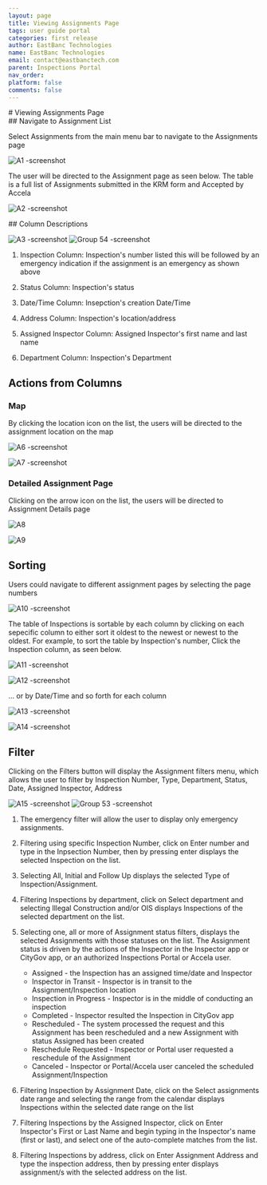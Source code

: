 ```yaml
---
layout: page
title: Viewing Assignments Page
tags: user guide portal
categories: first release
author: EastBanc Technologies
name: EastBanc Technologies
email: contact@eastbanctech.com
parent: Inspections Portal
nav_order: 
platform: false
comments: false
---
```

<section id="Viewing-assignments-page" markdown="1">
# Viewing Assignments Page

<section id="navigate-to-assignment-list" markdown="1">
## Navigate to Assignment List

Select Assignments from the main menu bar to navigate to the Assignments page

![A1 -screenshot](https://user-images.githubusercontent.com/81990744/119017800-5e50f280-b969-11eb-9916-9ecbb2d7bdc5.png)

The user will be directed to the Assignment page as seen below. The table is a full list of Assignments submitted in the KRM form and Accepted by Accela

![A2 -screenshot](https://user-images.githubusercontent.com/81990744/119017845-6f016880-b969-11eb-9ddc-32fe4dbb06ad.png)

</section>

<section id="column-descriptions" markdown="1">
## Column Descriptions<a name="-Column-Descriptions"></a>

![A3 -screenshot](https://user-images.githubusercontent.com/81990744/119018529-29916b00-b96a-11eb-8e07-e61e92b73b25.png)
![Group 54 -screenshot](https://user-images.githubusercontent.com/84864458/125125068-175cbf00-e0c7-11eb-9ef9-5c4c0f2ce6f6.png)



1. Inspection Column: Inspection's number listed this will be followed by an emergency indication if the assignment is an emergency as shown above

2. Status Column: Inspection's status

3. Date/Time Column: Insepction's creation Date/Time

4. Address Column: Inspection's location/address

5. Assigned Inspector Column: Assigned Inspector's first name and last name

6. Department Column: Inspection's Department
</section>

<section id="actions-from-columns" markdown="1">

## Actions from Columns<a name="-Actions-from-Columns"></a>

<section id="map" markdown="1">

### Map<a name="-Map"></a>
By clicking the location icon on the list, the users will be directed to the assignment location on the map

![A6 -screenshot](https://user-images.githubusercontent.com/81990744/119037584-2a34fc00-b980-11eb-8bd8-68183add4faf.png)

![A7 -screenshot](https://user-images.githubusercontent.com/81990744/119037595-2dc88300-b980-11eb-8ac4-32081320e1b2.png)

</section>

<section id="detailed-assignment-page" markdown="1">

### Detailed Assignment Page<a name="-Detailed-Assignment-Page"></a>
Clicking on the arrow icon on the list, the users will be directed to Assignment Details page

![A8](https://user-images.githubusercontent.com/81990744/119037910-8a2ba280-b980-11eb-8a07-10bf47a2d9bb.png)

![A9](https://user-images.githubusercontent.com/81990744/119037927-8e57c000-b980-11eb-910b-e9eb10377e39.png)

</section>
</section>

<section id="sorting" markdown="1">

## Sorting<a name="-Sorting"></a>
Users could navigate to different assignment pages by selecting the page numbers

![A10 -screenshot](https://user-images.githubusercontent.com/81990744/119038023-a92a3480-b980-11eb-802f-bfd8a446b9d3.png)

The table of Inspections is sortable by each column by clicking on each sepecific column to either sort it oldest to the newest or newest to the oldest. For example, to sort the table by Inspection's number, Click the Inspection column, as seen below.

![A11 -screenshot](https://user-images.githubusercontent.com/81990744/119038250-e2fb3b00-b980-11eb-9965-3a7dafd4c65d.png)

![A12 -screenshot](https://user-images.githubusercontent.com/81990744/119038261-e5f62b80-b980-11eb-95fe-a703bb4dd457.png)

... or by Date/Time and so forth for each column

![A13 -screenshot](https://user-images.githubusercontent.com/81990744/119038331-00c8a000-b981-11eb-89ec-88563000d7d9.png)

![A14 -screenshot](https://user-images.githubusercontent.com/81990744/119038345-045c2700-b981-11eb-9d56-6859ac4acc16.png)
</section>

<section id="filter" markdown="1">

## Filter<a name="-Filter"></a>
Clicking on the Filters button will display the Assignment filters menu, which allows the user to filter by Inspection Number, Type, Department, Status, Date, Assigned Inspector, Address

![A15 -screenshot](https://user-images.githubusercontent.com/81990744/119038606-4d13e000-b981-11eb-960b-9bb1e1f52acb.png)
![Group 53 -screenshot](https://user-images.githubusercontent.com/84864458/125124939-e3819980-e0c6-11eb-8d9b-6e23120efb3e.png)

1. The emergency filter will allow the user to display only emergency assignments.

2. Filtering using specific Inspection Number, click on Enter number and type in the Inpsection Number, then by pressing enter displays the selected Inspection on the list.

3. Selecting All, Initial and Follow Up displays the selected Type of Inspection/Assignment.

4. Filtering Inspections by department, click on Select department and selecting Illegal Construction and/or OIS displays Inspections of the selected department on the list.

5. Selecting one, all or more of Assignment status filters, displays the selected Assignments with those statuses on the list. The Assignment status is driven by the actions of    the Inspector in the Inspector app or CityGov app, or an authorized Inspections Portal or Accela user. 

   * Assigned - the Inspection has an assigned time/date and Inspector
   * Inspector in Transit - Inspector is in transit to the Assignment/Inspection location
   * Inspection in Progress - Inspector is in the middle of conducting an inspection
   * Completed - Inspector resulted the Inspection in CityGov app
   * Rescheduled - The system processed the request and this Assignment has been rescheduled and a new Assignment with status Assigned has been created
   * Reschedule Requested - Inspector or Portal user requested a reschedule of the Assignment
   * Canceled - Inspector or Portal/Accela user canceled the scheduled Assignment/Inspection
   

6. Filtering Inspection by Assignment Date, click on the Select assignments date range and selecting the range from the calendar displays Inspections within the selected date      range on the list

7. Filtering Inspections by the Assigned Inspector, click on Enter Inspector's First or Last Name and begin typing in the Inspector's name (first or last), and select one of the    auto-complete matches from the list.

8. Filtering Inspections by address, click on Enter Assignment Address and type the inspection address, then by pressing enter displays assignment/s with the selected address on    the list.
</section>
</section>


